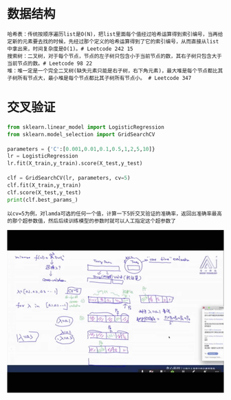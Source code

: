 # 数据结构
```
哈希表：传统按顺序遍历list是O(N)，把list里面每个值经过哈希运算得到索引编号，当再给定新的元素要去找的时候，先经过那个定义的哈希运算得到了它的索引编号，从而直接从list中拿出来，时间复杂度是O(1)。# Leetcode 242 15
搜索树：二叉树，对于每个节点，节点的左子树只包含小于当前节点的数，其右子树只包含大于当前节点的数。# Leetcode 98 22
堆：堆一定是一个完全二叉树(缺失元素只能是右子树，右下角元素)，最大堆是每个节点都比其子树所有节点大，最小堆是每个节点都比其子树所有节点小。 # Leetcode 347
```

# 交叉验证
```python
from sklearn.linear_model import LogisticRegression
from sklearn.model_selection import GridSearchCV

parameters = {'C':[0.001,0.01,0.1,0.5,1,2,5,10]}
lr = LogisticRegression
lr.fit(X_train,y_train).score(X_test,y_test)

clf = GridSearchCV(lr, parameters, cv=5)
clf.fit(X_train,y_train)
clf.score(X_test,y_test)
print(clf.best_params_)
```
```
以cv=5为例，对lamda可选的任何一个值，计算一下5折交叉验证的准确率，返回出准确率最高的那个超参数值，然后后续训练模型的参数时就可以人工指定这个超参数了
```
![](https://github.com/f1rstb100d/greedy/blob/master/jpg/%E4%BA%A4%E5%8F%89%E9%AA%8C%E8%AF%81.jpg)